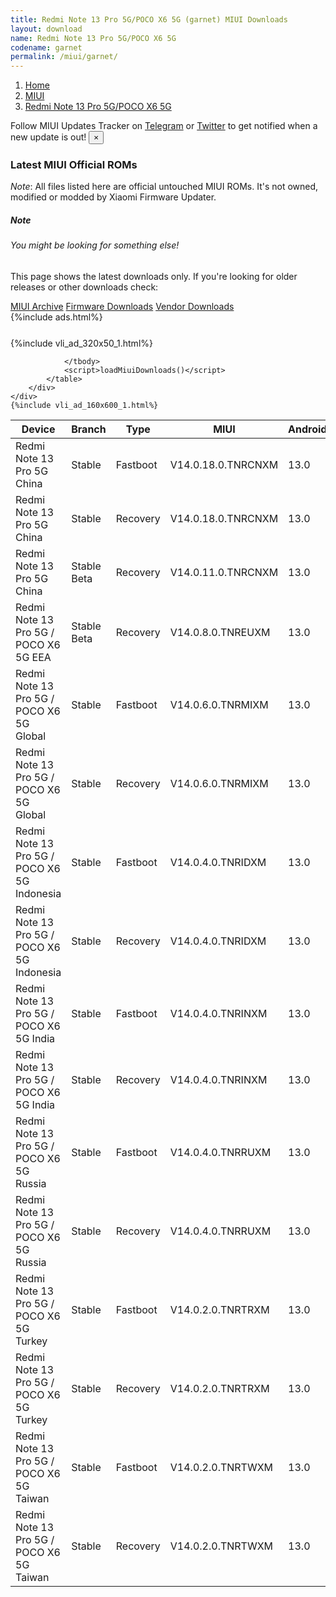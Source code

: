 ```yaml
---
title: Redmi Note 13 Pro 5G/POCO X6 5G (garnet) MIUI Downloads
layout: download
name: Redmi Note 13 Pro 5G/POCO X6 5G
codename: garnet
permalink: /miui/garnet/
---
```

<nav aria-label="breadcrumb">
    <ol class="breadcrumb">
        <li class="breadcrumb-item"><a href="/">Home</a></li>
        <li class="breadcrumb-item"><a href="/miui/">MIUI</a></li>
        <li class="breadcrumb-item active" aria-current="page"><a href="/miui/garnet/">Redmi Note 13 Pro 5G/POCO X6 5G</a></li>
    </ol>
</nav>
<div class="alert alert-primary alert-dismissible fade show" role="alert">
    Follow MIUI Updates Tracker on <a href="https://t.me/MIUIUpdatesTracker" class="alert-link">Telegram</a>
     or <a href="https://twitter.com/MiFwUpdater" class="alert-link">Twitter</a> to get notified when a new update is out!
    <button type="button" class="close" data-dismiss="alert" aria-label="Close">
        <span aria-hidden="true">&times;</span>
    </button>
</div>

### Latest MIUI Official ROMs
*Note*: All files listed here are official untouched MIUI ROMs. It's not owned, modified or modded by Xiaomi Firmware Updater.
<div class="card">
  <div class="card-body">
    <h5 class="card-title">Note</h5>
    <h6 class="card-subtitle mb-2 text-muted">You might be looking for something else!</h6>
    <p class="card-text">This page shows the latest downloads only.
     If you're looking for older releases or other downloads check:</p>
    <a href="/archive/miui/garnet/" class="card-link">MIUI Archive</a>
    <a href="/firmware/garnet/" class="card-link">Firmware Downloads</a>
    <a href="/vendor/garnet/" class="card-link">Vendor Downloads</a>
  </div>
</div>
{%include ads.html%}
<div class="row justify-content-center">
    <div class="col-10">
        <div class="table-responsive-md" style="margin-top: 25px;">
            {%include vli_ad_320x50_1.html%}
            <table id="miui" class="display dt-responsive nowrap compact table table-striped table-hover table-sm">
                <thead class="thead-dark">
                    <tr>
                        <th data-ref="device">Device</th>
                        <th data-ref="branch">Branch</th>
                        <th data-ref="type">Type</th>
                        <th data-ref="miui">MIUI</th>
                        <th data-ref="android">Android</th>
                        <th data-ref="size">Size</th>
                        <th data-ref="size">Date</th>
                        <th data-ref="link">Link</th>
                    </tr>
                </thead>
                <tbody>
                <tr><td>Redmi Note 13 Pro 5G China</td><td>Stable</td><td>Fastboot</td><td>V14.0.18.0.TNRCNXM</td><td>13.0</td><td>7.1 GB</td><td>2024-02-28</td><td><a href="/miui/garnet/stable/V14.0.18.0.TNRCNXM/">Download</a></td></tr>
<tr><td>Redmi Note 13 Pro 5G China</td><td>Stable</td><td>Recovery</td><td>V14.0.18.0.TNRCNXM</td><td>13.0</td><td>5.6 GB</td><td>2024-03-05</td><td><a href="/miui/garnet/stable/V14.0.18.0.TNRCNXM/">Download</a></td></tr>
<tr><td>Redmi Note 13 Pro 5G China</td><td>Stable Beta</td><td>Recovery</td><td>V14.0.11.0.TNRCNXM</td><td>13.0</td><td>5.6 GB</td><td>2023-10-12</td><td><a href="/miui/garnet/stable beta/V14.0.11.0.TNRCNXM/">Download</a></td></tr>
<tr><td>Redmi Note 13 Pro 5G / POCO X6 5G EEA</td><td>Stable Beta</td><td>Recovery</td><td>V14.0.8.0.TNREUXM</td><td>13.0</td><td>5.2 GB</td><td>2024-02-29</td><td><a href="/miui/garnet/stable beta/V14.0.8.0.TNREUXM/">Download</a></td></tr>
<tr><td>Redmi Note 13 Pro 5G / POCO X6 5G Global</td><td>Stable</td><td>Fastboot</td><td>V14.0.6.0.TNRMIXM</td><td>13.0</td><td>7.7 GB</td><td>2023-12-28</td><td><a href="/miui/garnet/stable/V14.0.6.0.TNRMIXM/">Download</a></td></tr>
<tr><td>Redmi Note 13 Pro 5G / POCO X6 5G Global</td><td>Stable</td><td>Recovery</td><td>V14.0.6.0.TNRMIXM</td><td>13.0</td><td>5.0 GB</td><td>2024-01-15</td><td><a href="/miui/garnet/stable/V14.0.6.0.TNRMIXM/">Download</a></td></tr>
<tr><td>Redmi Note 13 Pro 5G / POCO X6 5G Indonesia</td><td>Stable</td><td>Fastboot</td><td>V14.0.4.0.TNRIDXM</td><td>13.0</td><td>7.1 GB</td><td>2024-02-23</td><td><a href="/miui/garnet/stable/V14.0.4.0.TNRIDXM/">Download</a></td></tr>
<tr><td>Redmi Note 13 Pro 5G / POCO X6 5G Indonesia</td><td>Stable</td><td>Recovery</td><td>V14.0.4.0.TNRIDXM</td><td>13.0</td><td>5.0 GB</td><td>2024-03-05</td><td><a href="/miui/garnet/stable/V14.0.4.0.TNRIDXM/">Download</a></td></tr>
<tr><td>Redmi Note 13 Pro 5G / POCO X6 5G India</td><td>Stable</td><td>Fastboot</td><td>V14.0.4.0.TNRINXM</td><td>13.0</td><td>6.3 GB</td><td>2024-01-26</td><td><a href="/miui/garnet/stable/V14.0.4.0.TNRINXM/">Download</a></td></tr>
<tr><td>Redmi Note 13 Pro 5G / POCO X6 5G India</td><td>Stable</td><td>Recovery</td><td>V14.0.4.0.TNRINXM</td><td>13.0</td><td>4.8 GB</td><td>2024-02-01</td><td><a href="/miui/garnet/stable/V14.0.4.0.TNRINXM/">Download</a></td></tr>
<tr><td>Redmi Note 13 Pro 5G / POCO X6 5G Russia</td><td>Stable</td><td>Fastboot</td><td>V14.0.4.0.TNRRUXM</td><td>13.0</td><td>7.5 GB</td><td>2024-02-23</td><td><a href="/miui/garnet/stable/V14.0.4.0.TNRRUXM/">Download</a></td></tr>
<tr><td>Redmi Note 13 Pro 5G / POCO X6 5G Russia</td><td>Stable</td><td>Recovery</td><td>V14.0.4.0.TNRRUXM</td><td>13.0</td><td>4.9 GB</td><td>2024-03-05</td><td><a href="/miui/garnet/stable/V14.0.4.0.TNRRUXM/">Download</a></td></tr>
<tr><td>Redmi Note 13 Pro 5G / POCO X6 5G Turkey</td><td>Stable</td><td>Fastboot</td><td>V14.0.2.0.TNRTRXM</td><td>13.0</td><td>6.7 GB</td><td>2024-01-16</td><td><a href="/miui/garnet/stable/V14.0.2.0.TNRTRXM/">Download</a></td></tr>
<tr><td>Redmi Note 13 Pro 5G / POCO X6 5G Turkey</td><td>Stable</td><td>Recovery</td><td>V14.0.2.0.TNRTRXM</td><td>13.0</td><td>4.9 GB</td><td>2024-01-23</td><td><a href="/miui/garnet/stable/V14.0.2.0.TNRTRXM/">Download</a></td></tr>
<tr><td>Redmi Note 13 Pro 5G / POCO X6 5G Taiwan</td><td>Stable</td><td>Fastboot</td><td>V14.0.2.0.TNRTWXM</td><td>13.0</td><td>6.5 GB</td><td>2024-01-16</td><td><a href="/miui/garnet/stable/V14.0.2.0.TNRTWXM/">Download</a></td></tr>
<tr><td>Redmi Note 13 Pro 5G / POCO X6 5G Taiwan</td><td>Stable</td><td>Recovery</td><td>V14.0.2.0.TNRTWXM</td><td>13.0</td><td>4.9 GB</td><td>2024-01-23</td><td><a href="/miui/garnet/stable/V14.0.2.0.TNRTWXM/">Download</a></td></tr>

                </tbody>
                <script>loadMiuiDownloads()</script>
            </table>
        </div>
    </div>
    {%include vli_ad_160x600_1.html%}
</div>
